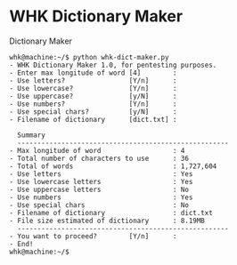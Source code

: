 # WHK Dictionary Maker
Dictionary Maker

    whk@machine:~/$ python whk-dict-maker.py 
    - WHK Dictionary Maker 1.0, for pentesting purposes.
    - Enter max longitude of word [4]        : 
    - Use letters?                [Y/n]      : 
    - Use lowercase?              [Y/n]      : 
    - Use uppercase?              [y/N]      : 
    - Use numbers?                [Y/n]      : 
    - Use special chars?          [y/N]      : 
    - Filename of dictionary      [dict.txt] : 
                                                           
      Summary                                              
      -----------------------------------------------------
    - Max longitude of word                  : 4
    - Total number of characters to use      : 36
    - Total of words                         : 1,727,604
    - Use letters                            : Yes
    - Use lowercase letters                  : Yes
    - Use uppercase letters                  : No
    - Use numbers                            : Yes
    - Use special chars                      : No
    - Filename of dictionary                 : dict.txt
    - File size estimated of dictionary      : 8.19MB
      -----------------------------------------------------
    - You want to proceed?        [Y/n]      : 
    - End!                                                 
    whk@machine:~/$